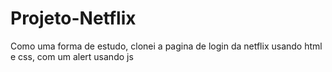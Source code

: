 # Projeto-Netflix
Como uma forma de estudo, clonei a pagina de login da netflix usando html e css, com um alert usando js 

